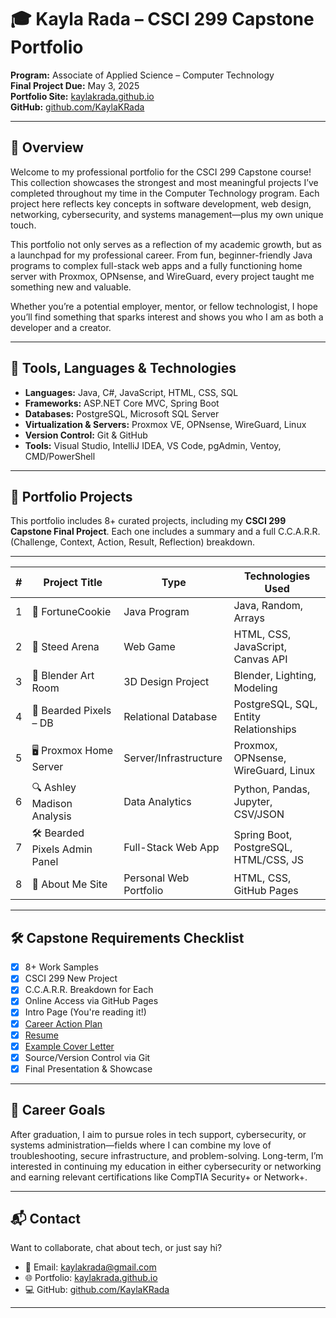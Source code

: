 # 🎓 Kayla Rada – CSCI 299 Capstone Portfolio  
**Program:** Associate of Applied Science – Computer Technology  
**Final Project Due:** May 3, 2025  
**Portfolio Site:** [kaylakrada.github.io](https://kaylakrada.github.io)  
**GitHub:** [github.com/KaylaKRada](https://github.com/KaylaKRada)

---

## 🧭 Overview  
Welcome to my professional portfolio for the CSCI 299 Capstone course! This collection showcases the strongest and most meaningful projects I’ve completed throughout my time in the Computer Technology program. Each project here reflects key concepts in software development, web design, networking, cybersecurity, and systems management—plus my own unique touch.

This portfolio not only serves as a reflection of my academic growth, but as a launchpad for my professional career. From fun, beginner-friendly Java programs to complex full-stack web apps and a fully functioning home server with Proxmox, OPNsense, and WireGuard, every project taught me something new and valuable.

Whether you’re a potential employer, mentor, or fellow technologist, I hope you’ll find something that sparks interest and shows you who I am as both a developer and a creator.

---

## 🧰 Tools, Languages & Technologies  
- **Languages:** Java, C#, JavaScript, HTML, CSS, SQL  
- **Frameworks:** ASP.NET Core MVC, Spring Boot  
- **Databases:** PostgreSQL, Microsoft SQL Server  
- **Virtualization & Servers:** Proxmox VE, OPNsense, WireGuard, Linux  
- **Version Control:** Git & GitHub  
- **Tools:** Visual Studio, IntelliJ IDEA, VS Code, pgAdmin, Ventoy, CMD/PowerShell  

---

## 📂 Portfolio Projects  
This portfolio includes 8+ curated projects, including my **CSCI 299 Capstone Final Project**. Each one includes a summary and a full C.C.A.R.R. (Challenge, Context, Action, Result, Reflection) breakdown.

--- 

| #  | Project Title                | Type                      | Technologies Used                           |
|----|------------------------------|---------------------------|---------------------------------------------|
| 1  | 🥠 FortuneCookie             | Java Program              | Java, Random, Arrays                        |
| 2  | 🐎 Steed Arena               | Web Game                  | HTML, CSS, JavaScript, Canvas API           |
| 3  | 🧱 Blender Art Room          | 3D Design Project         | Blender, Lighting, Modeling                 |
| 4  | 📸 Bearded Pixels – DB       | Relational Database       | PostgreSQL, SQL, Entity Relationships       |
| 5  | 🖥️ Proxmox Home Server       | Server/Infrastructure     | Proxmox, OPNsense, WireGuard, Linux         |
| 6  | 🔍 Ashley Madison Analysis   | Data Analytics            | Python, Pandas, Jupyter, CSV/JSON           |
| 7  | 🛠️ Bearded Pixels Admin Panel | Full-Stack Web App        | Spring Boot, PostgreSQL, HTML/CSS, JS       |
| 8  | 🌼 About Me Site             | Personal Web Portfolio    | HTML, CSS, GitHub Pages                     |


---

## 🛠️ Capstone Requirements Checklist  
- [x] 8+ Work Samples  
- [x] CSCI 299 New Project  
- [x] C.C.A.R.R. Breakdown for Each  
- [x] Online Access via GitHub Pages  
- [x] Intro Page (You're reading it!)  
- [x] [Career Action Plan](https://github.com/KaylaKRada/KaylaKRada.github.io/blob/main/Career%20Action%20Plan.pdf)
- [x] [Resume](https://github.com/KaylaKRada/KaylaKRada.github.io/blob/main/images/resume/Resume-KR2024.pdf)
- [x] [Example Cover Letter](https://github.com/KaylaKRada/KaylaKRada.github.io/blob/main/It%20Coverletter.pdf)
- [x] Source/Version Control via Git  
- [x] Final Presentation & Showcase  

---

## 🎯 Career Goals  
After graduation, I aim to pursue roles in tech support, cybersecurity, or systems administration—fields where I can combine my love of troubleshooting, secure infrastructure, and problem-solving. Long-term, I’m interested in continuing my education in either cybersecurity or networking and earning relevant certifications like CompTIA Security+ or Network+.

---

## 📬 Contact  
Want to collaborate, chat about tech, or just say hi?  
- 📧 Email: [kaylakrada@gmail.com](mailto:kaylakrada@gmail.com)  
- 🌐 Portfolio: [kaylakrada.github.io](https://kaylakrada.github.io)  
- 💻 GitHub: [github.com/KaylaKRada](https://github.com/KaylaKRada)

---
